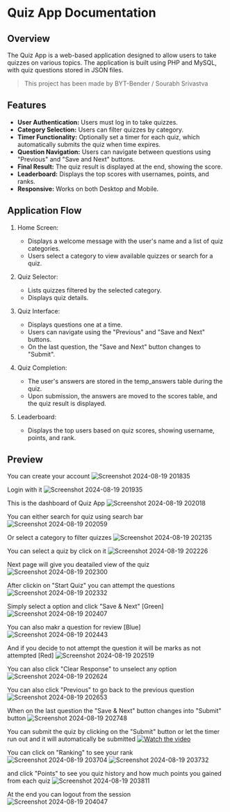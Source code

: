 # Quiz App Documentation

## Overview
The Quiz App is a web-based application designed to allow users to take quizzes on various topics. The application is built using PHP and MySQL, with quiz questions stored in JSON files.

> This project has been made by BYT-Bender / Sourabh Srivastva

## Features
 - **User Authentication:** Users must log in to take quizzes.
 - **Category Selection:** Users can filter quizzes by category.
 - **Timer Functionality:** Optionally set a timer for each quiz, which automatically submits the quiz when time expires.
 - **Question Navigation:** Users can navigate between questions using "Previous" and "Save and Next" buttons.
 - **Final Result:** The quiz result is displayed at the end, showing the score.
 - **Leaderboard:** Displays the top scores with usernames, points, and ranks.
 - **Responsive:** Works on both Desktop and Mobile.

## Application Flow
1. Home Screen:
   - Displays a welcome message with the user's name and a list of quiz categories.
   - Users select a category to view available quizzes or search for a quiz.

2. Quiz Selector:
   - Lists quizzes filtered by the selected category.
   - Displays quiz details.

3. Quiz Interface:
   - Displays questions one at a time.
   - Users can navigate using the "Previous" and "Save and Next" buttons.
   - On the last question, the "Save and Next" button changes to "Submit".

4. Quiz Completion:
   - The user's answers are stored in the temp_answers table during the quiz.
   - Upon submission, the answers are moved to the scores table, and the quiz result is displayed.

5. Leaderboard:
   - Displays the top users based on quiz scores, showing username, points, and rank.


## Preview

You can create your account
![Screenshot 2024-08-19 201835](https://github.com/user-attachments/assets/bc11571d-0489-4935-b69b-0a878d3e82ea)

Login with it
![Screenshot 2024-08-19 201935](https://github.com/user-attachments/assets/da332d0b-9dd7-4843-b92b-044ede96ce45)

This is the dashboard of Quiz App
![Screenshot 2024-08-19 202018](https://github.com/user-attachments/assets/ebc8ff22-b0ac-43ad-a12d-03762523bc77)

You can either search for quiz using search bar
![Screenshot 2024-08-19 202059](https://github.com/user-attachments/assets/b524544b-b638-4f46-bff0-16aa9a90027e)

Or select a category to filter quizzes
![Screenshot 2024-08-19 202135](https://github.com/user-attachments/assets/05787827-1e7b-42b5-a212-53de68254638)

You can select a quiz by click on it
![Screenshot 2024-08-19 202226](https://github.com/user-attachments/assets/0a31d61c-418d-4fd2-9a18-c13063a88f0d)

Next page will give you deatailed view of the quiz
![Screenshot 2024-08-19 202300](https://github.com/user-attachments/assets/4f35d3aa-63fc-48e7-884d-ad1f0f55be06)

After clickin on "Start Quiz" you can attempt the questions
![Screenshot 2024-08-19 202332](https://github.com/user-attachments/assets/c51a36c7-e5d3-47a5-be43-9d03bf149374)

Simply select a option and click "Save & Next" [Green]
![Screenshot 2024-08-19 202407](https://github.com/user-attachments/assets/9b205012-25ac-483e-a58e-1b9efec59876)

You can also makr a question for review [Blue]
![Screenshot 2024-08-19 202443](https://github.com/user-attachments/assets/899d0155-20b2-4c5b-9726-e9aa641bcd69)

And if you decide to not attempt the question it will be marks as not attempted [Red]
![Screenshot 2024-08-19 202519](https://github.com/user-attachments/assets/21de65dd-288f-4c3a-b3c5-4964185778e6)

You can also click "Clear Response" to unselect any option
![Screenshot 2024-08-19 202624](https://github.com/user-attachments/assets/d7fd6f31-122c-4e49-9668-a4a59b1b37af)

You can also click "Previous" to go back to the previous question
![Screenshot 2024-08-19 202653](https://github.com/user-attachments/assets/d8cb3ba2-1971-4000-b0cc-ff320d0fe2bd)

When on the last question the "Save & Next" button changes into "Submit" button
![Screenshot 2024-08-19 202748](https://github.com/user-attachments/assets/67dc1b3a-e099-4753-a0a4-435a9bb8571a)

You can submit the quiz by clicking on the "Submit" button or let the timer run out and it will automatically be submitted
[![Watch the video]([https://i.sstatic.net/Vp2cE.png)](https://youtu.be/vt5fpE0bzSY](https://github.com/user-attachments/assets/1977b2dc-5610-4612-9437-6b1ded2f4293))

You can click on "Ranking" to see your rank
![Screenshot 2024-08-19 203704](https://github.com/user-attachments/assets/e7f65f74-0baf-43ee-8199-799a193195bd)
![Screenshot 2024-08-19 203732](https://github.com/user-attachments/assets/0dc8a01b-c829-498f-8fcc-61adf6ce8426)

and click "Points" to see you quiz history and how much points you gained from each quiz
![Screenshot 2024-08-19 203811](https://github.com/user-attachments/assets/647d166f-584a-4a93-b8f2-9a13110fc7cc)

At the end you can logout from the session
![Screenshot 2024-08-19 204047](https://github.com/user-attachments/assets/8cfedee5-f6b1-409a-8314-a652a272d86f)
















